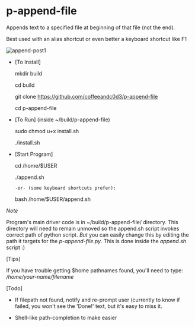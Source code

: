 # p-append-file
Appends text to a specified file at beginning of that file (not the end). 

Best used with an alias shortcut or even better a keyboard shortcut like F1

![append-post1](https://user-images.githubusercontent.com/31811490/159101146-3ab9b2a3-794e-4900-9a1f-ae411711daa0.png)

* [To Install]

  mkdir build 

  cd build

  git clone https://github.com/coffeeandc0d3/p-append-file

  cd p-append-file

* [To Run] (inside ~/build/p-append-file)

  sudo chmod u+x install.sh

  ./install.sh

* [Start Program]

  cd /home/$USER
  
  ./append.sh
  
      -or- (some keyboard shortcuts prefer): 
      
  bash /home/$USER/append.sh 

*Note* 

Program's main driver code is in ~/build/p-append-file/ directory. 
This directory will need to remain unmoved so the append.sh script invokes correct path of python script. *But* you can easily change this by editing the path it targets for the *p-append-file.py*. This is done inside the *append.sh* script :) 

[Tips]

If you have trouble getting $home pathnames found, you'll need to type: */home/your-name/filename*
  

[Todo]

 * If filepath not found, notify and re-prompt user (currently to know if failed, you won't see the 
 'Done!' text, but it's easy to miss it. 
  
 * Shell-like path-completion to make easier 
  
